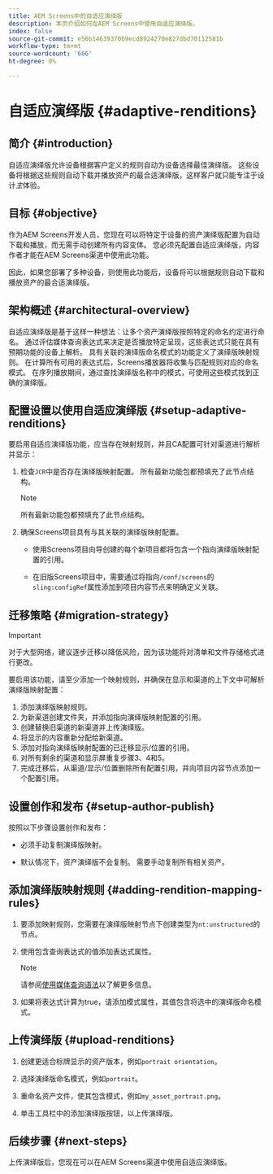 ```yaml
---
title: AEM Screens中的自适应演绎版
description: 本页介绍如何在AEM Screens中使用自适应演绎版。
index: false
source-git-commit: e56b14639370b9ecd8924270e827dbd70112581b
workflow-type: tm+mt
source-wordcount: '666'
ht-degree: 0%

---
```


# 自适应演绎版 {#adaptive-renditions}

## 简介 {#introduction}

自适应演绎版允许设备根据客户定义的规则自动为设备选择最佳演绎版。 这些设备将根据这些规则自动下载并播放资产的最合适演绎版，这样客户就只能专注于设计&#x200B;*主*&#x200B;体验。

## 目标 {#objective}

作为AEM Screens开发人员，您现在可以将特定于设备的资产演绎版配置为自动下载和播放，而无需手动创建所有内容变体。 您必须先配置自适应演绎版，内容作者才能在AEM Screens渠道中使用此功能。

因此，如果您部署了多种设备，则使用此功能后，设备将可以根据规则自动下载和播放资产的最合适演绎版。

## 架构概述 {#architectural-overview}

自适应演绎版是基于这样一种想法：让多个资产演绎版按照特定的命名约定进行命名。 通过评估媒体查询表达式来决定是否播放特定呈现，这些表达式只能在具有预期功能的设备上解析。 具有关联的演绎版命名模式的功能定义了演绎版映射规则。 在计算所有可用的表达式后，Screens播放器将收集与匹配规则对应的命名模式。 在序列播放期间，通过查找演绎版名称中的模式，可使用这些模式找到正确的演绎版。


## 配置设置以使用自适应演绎版 {#setup-adaptive-renditions}

要启用自适应演绎版功能，应当存在映射规则，并且CA配置可针对渠道进行解析并显示：

1. 检查`JCR`中是否存在演绎版映射配置。 所有最新功能包都预填充了此节点结构。

   >[!NOTE]
   >所有最新功能包都预填充了此节点结构。


1. 确保Screens项目具有与其关联的演绎版映射配置。

   * 使用Screens项目向导创建的每个新项目都将包含一个指向演绎版映射配置的引用。

   * 在旧版Screens项目中，需要通过将指向`/conf/screens`的`sling:configRef`属性添加到项目内容节点来明确定义关联。

## 迁移策略 {#migration-strategy}

>[!IMPORTANT]
>对于大型网络，建议逐步迁移以降低风险，因为该功能将对清单和文件存储格式进行更改。

要启用该功能，请至少添加一个映射规则，并确保在显示和渠道的上下文中可解析演绎版映射配置：

1. 添加演绎版映射规则。
1. 为新渠道创建文件夹，并添加指向演绎版映射配置的引用。
1. 创建替换旧渠道的新渠道并上传演绎版。
1. 将显示的内容重新分配给新渠道。
1. 添加对指向演绎版映射配置的已迁移显示/位置的引用。
1. 对所有剩余的渠道和显示屏重复步骤3、4和5。
1. 完成迁移后，从渠道/显示/位置删除所有配置引用，并向项目内容节点添加一个配置引用。

## 设置创作和发布 {#setup-author-publish}

按照以下步骤设置创作和发布：

* 必须手动复制演绎版映射。

* 默认情况下，资产演绎版不会复制。 需要手动复制所有相关资产。


## 添加演绎版映射规则 {#adding-rendition-mapping-rules}

1. 要添加映射规则，您需要在演绎版映射节点下创建类型为`nt:unstructured`的节点。

1. 使用包含查询表达式的值添加表达式属性。

   >[!NOTE]
   >请参阅[使用媒体查询语法](https://developer.mozilla.org/en-US/docs/Web/CSS/Media_Queries/Using_media_queries)以了解更多信息。

1. 如果将表达式计算为true，请添加模式属性，其值包含将选中的演绎版命名模式。

## 上传演绎版 {#upload-renditions}

1. 创建更适合标牌显示的资产版本，例如`portrait orientation`。

1. 选择演绎版命名模式，例如`portrait`。

1. 重命名资产文件，使其包含模式，例如`my_asset_portrait.png`。

1. 单击工具栏中的添加演绎版按钮，以上传演绎版。


## 后续步骤 {#next-steps}

上传演绎版后，您现在可以在AEM Screens渠道中使用自适应演绎版。
